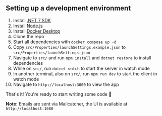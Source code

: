## Setting up a development environment

1. Install [.NET 7 SDK](https://dotnet.microsoft.com/en-us/download/dotnet/7.0)
2. Install [Node.js](https://nodejs.org/en/download/)
3. Install [Docker Desktop](https://www.docker.com/products/docker-desktop/)
4. Clone the repo
5. Start all dependencies with `docker compose up -d`
6. Copy `src/Properties/launchSettings.example.json` to `src/Properties/launchSettings.json`
7. Navigate to `src/` and run `npm install` and `dotnet restore` to install dependencies
8. While on `src/`, run `dotnet watch` to start the server in watch mode
9. In another terminal, also on `src/`, run `npm run dev` to start the client in watch mode
10. Navigate to `http://localhost:3000` to view the app

That's it! You're ready to start writing some code 🚀

**Note:** Emails are sent via Mailcatcher, the UI is available at `http://localhost:1080`

